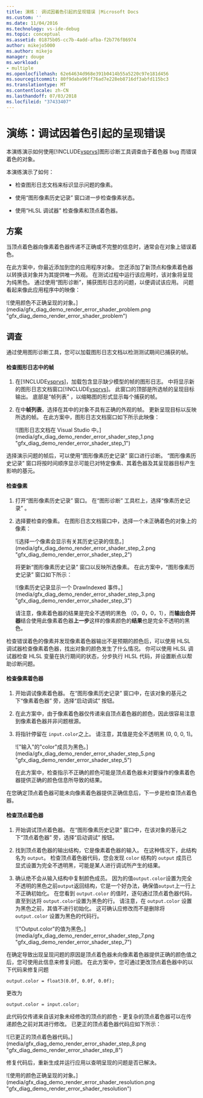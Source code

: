 ```yaml
---
title: 演练： 调试因着色引起的呈现错误 |Microsoft Docs
ms.custom: ''
ms.date: 11/04/2016
ms.technology: vs-ide-debug
ms.topic: conceptual
ms.assetid: 01875b05-cc7b-4add-afba-f2b776f86974
author: mikejo5000
ms.author: mikejo
manager: douge
ms.workload:
- multiple
ms.openlocfilehash: 62e64634d968e391b0414b55a5220c97e181d456
ms.sourcegitcommit: 80f9daba96ff76ad7e228eb8716df3abfd115bc3
ms.translationtype: MT
ms.contentlocale: zh-CN
ms.lasthandoff: 07/03/2018
ms.locfileid: "37433407"
---
```

# <a name="walkthrough-debugging-rendering-errors-due-to-shading"></a>演练：调试因着色引起的呈现错误
本演练演示如何使用[!INCLUDE[vsprvs](../../code-quality/includes/vsprvs_md.md)]图形诊断工具调查由于着色器 bug 而错误着色的对象。  
  
 本演练演示了如何：  
  
-   检查图形日志文档来标识显示问题的像素。  
  
-   使用“图形像素历史记录”  窗口进一步检查像素状态。  
  
-   使用“HLSL 调试器”  检查像素和顶点着色器。  
  
## <a name="scenario"></a>方案  
 当顶点着色器向像素着色器传递不正确或不完整的信息时，通常会在对象上错误着色。  
  
 在此方案中，你最近添加到您的应用程序对象。 您还添加了新顶点和像素着色器以转换该对象并为其提供唯一外观。 在测试过程中运行该应用时，该对象将呈现为纯黑色。 通过使用“图形诊断”，捕获图形日志的问题，以便调试该应用。 问题看起来像此应用程序中的映像：  
  
 ![使用颜色不正确呈现的对象。] (media/gfx_diag_demo_render_error_shader_problem.png "gfx_diag_demo_render_error_shader_problem")  
  
## <a name="investigation"></a>调查  
 通过使用图形诊断工具，您可以加载图形日志文档以检测测试期间已捕获的帧。  
  
#### <a name="to-examine-a-frame-in-a-graphics-log"></a>检查图形日志中的帧  
   
1.  在[!INCLUDE[vsprvs](../../code-quality/includes/vsprvs_md.md)]，加载包含显示缺少模型的帧的图形日志。 中将显示新的图形日志文档窗口[!INCLUDE[vsprvs](../../code-quality/includes/vsprvs_md.md)]。 此窗口的顶部是所选帧的呈现目标输出。 底部是“帧列表” ，以缩略图的形式显示每个捕获的帧。  
  
2.  在中**帧列表**，选择在其中的对象不具有正确的外观的帧。 更新呈现目标以反映所选的帧。 在此方案中，图形日志文档窗口如下所示此映像：  
  
     ![图形日志文档在 Visual Studio 中。] (media/gfx_diag_demo_render_error_shader_step_1.png "gfx_diag_demo_render_error_shader_step_1")  
  
 选择演示问题的帧后，可以使用“图形像素历史记录”  窗口进行诊断。 “图形像素历史记录”  窗口将按时间顺序显示可能已对特定像素、其着色器及其呈现器目标产生影响的基元。  
  
#### <a name="to-examine-a-pixel"></a>检查像素  
  
1.  打开“图形像素历史记录”  窗口。 在“图形诊断”  工具栏上，选择“像素历史记录” 。  
  
2.  选择要检查的像素。 在图形日志文档窗口中，选择一个未正确着色的对象上的像素：  
  
     ![选择一个像素会显示有关其历史记录的信息。] (media/gfx_diag_demo_render_error_shader_step_2.png "gfx_diag_demo_render_error_shader_step_2")  
  
     将更新“图形像素历史记录”  窗口以反映所选像素。 在此方案中，“图形像素历史记录”  窗口如下所示：  
  
     ![像素历史记录显示一个 DrawIndexed 事件。] (media/gfx_diag_demo_render_error_shader_step_3.png "gfx_diag_demo_render_error_shader_step_3")  
  
     请注意，像素着色器的结果是完全不透明的黑色 （0，0，0，1），而**输出合并器**结合使用此像素着色器**上一步**这样的像素颜色的**结果**也是完全不透明的黑色。  
  
 检查错误着色的像素并发现像素着色器输出不是预期的颜色后，可以使用 HLSL 调试器检查像素着色器，找出对象的颜色发生了什么情况。 你可以使用 HLSL 调试器检查 HLSL 变量在执行期间的状态，分步执行 HLSL 代码，并设置断点以帮助诊断问题。  
  
#### <a name="to-examine-the-pixel-shader"></a>检查像素着色器  
  
1.  开始调试像素着色器。 在“图形像素历史记录”  窗口中，在该对象的基元之下“像素着色器” 旁，选择“启动调试”  按钮。  
  
2.  在此方案中，由于像素着色器仅传递来自顶点着色器的颜色，因此很容易注意到像素着色器并非问题根源。  
  
3.  将指针停留在 `input.color`之上。 请注意，其值是完全不透明黑 (0, 0, 0, 1)。  
  
     !["输入"的"color"成员为黑色。] (media/gfx_diag_demo_render_error_shader_step_5.png "gfx_diag_demo_render_error_shader_step_5")  
  
     在此方案中，检查指示不正确的颜色可能是顶点着色器未对要操作的像素着色器提供正确的颜色信息所导致的结果。  
  
 在您确定顶点着色器可能未向像素着色器提供正确信息后，下一步是检查顶点着色器。  
  
#### <a name="to-examine-the-vertex-shader"></a>检查顶点着色器  
  
1.  开始调试顶点着色器。 在“图形像素历史记录”  窗口中，在该对象的基元之下“顶点着色器” 旁，选择“启动调试”  按钮。  
  
2.  找到顶点着色器的输出结构，它是像素着色器的输入。 在这种情况下，此结构名为 `output`。 检查顶点着色器代码，您会发现 `color` 结构的 `output` 成员已显式设置为完全不透明黑，可能是某人进行调试所产生的结果。  
  
3.  确认绝不会从输入结构中复制颜色成员。 因为的值`output.color`设置为完全不透明的黑色之前`output`返回结构，它是一个好办法，确保值`output`上一行上不正确初始化。 在您看到 `output.color` 的值时，逐句通过顶点着色器代码，直至到达将 `output.color`设置为黑色的行。 请注意，在 `output.color` 设置为黑色之前，其值不进行初始化。 这可确认应修改而不是删除将 `output.color` 设置为黑色的代码行。  
  
     !["Output.color"的值为黑色。] (media/gfx_diag_demo_render_error_shader_step_7.png "gfx_diag_demo_render_error_shader_step_7")  
  
 在确定导致出现呈现问题的原因是顶点着色器未向像素着色器提供正确的颜色值之后，您可使用此信息来修复问题。 在此方案中，您可通过更改顶点着色器中的以下代码来修复问题  
  
```hlsl  
output.color = float3(0.0f, 0.0f, 0.0f);  
```  
  
 更改为  
  
```hlsl  
output.color = input.color;  
```  
  
 此代码仅传递来自该对象未经修改的顶点的颜色 - 更复杂的顶点着色器可以在传递颜色之前对其进行修改。 已更正的顶点着色器代码应如下所示：  
  
 ![已更正的顶点着色器代码。] (media/gfx_diag_demo_render_error_shader_step_8.png "gfx_diag_demo_render_error_shader_step_8")  
  
 修复代码后，重新生成并运行应用以查明呈现的问题是否已解决。  
  
 ![使用的颜色正确呈现的对象。] (media/gfx_diag_demo_render_error_shader_resolution.png "gfx_diag_demo_render_error_shader_resolution")
